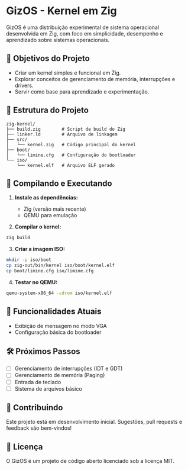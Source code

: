 # GizOS - Kernel em Zig

GizOS é uma distribuição experimental de sistema operacional desenvolvida em Zig, com foco em simplicidade, desempenho e aprendizado sobre sistemas operacionais.

## 🌟 **Objetivos do Projeto**
- Criar um kernel simples e funcional em Zig.
- Explorar conceitos de gerenciamento de memória, interrupções e drivers.
- Servir como base para aprendizado e experimentação.

## 📁 **Estrutura do Projeto**
```
zig-kernel/
├── build.zig        # Script de build do Zig
├── linker.ld        # Arquivo de linkagem
├── src/
│   └── kernel.zig   # Código principal do kernel
├── boot/
│   └── limine.cfg   # Configuração do bootloader
└── iso/
    └── kernel.elf   # Arquivo ELF gerado
```

## 🚀 **Compilando e Executando**
1. **Instale as dependências:**
   - Zig (versão mais recente)
   - QEMU para emulação

2. **Compilar o kernel:**
```bash
zig build
```

3. **Criar a imagem ISO:**
```bash
mkdir -p iso/boot
cp zig-out/bin/kernel iso/boot/kernel.elf
cp boot/limine.cfg iso/limine.cfg
```

4. **Testar no QEMU:**
```bash
qemu-system-x86_64 -cdrom iso/kernel.elf
```

## 📜 **Funcionalidades Atuais**
- Exibição de mensagem no modo VGA
- Configuração básica do bootloader

## 🛠️ **Próximos Passos**
- [ ] Gerenciamento de interrupções (IDT e GDT)
- [ ] Gerenciamento de memória (Paging)
- [ ] Entrada de teclado
- [ ] Sistema de arquivos básico

## 🤝 **Contribuindo**
Este projeto está em desenvolvimento inicial. Sugestões, pull requests e feedback são bem-vindos!

## 📄 **Licença**
O GizOS é um projeto de código aberto licenciado sob a licença MIT.

